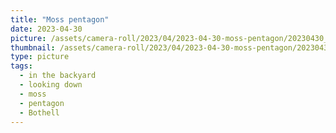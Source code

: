 ```yaml
---
title: "Moss pentagon"
date: 2023-04-30
picture: /assets/camera-roll/2023/04/2023-04-30-moss-pentagon/20230430_212218541_iOS.jpg
thumbnail: /assets/camera-roll/2023/04/2023-04-30-moss-pentagon/20230430_212218541_iOS-thumbnail.jpg
type: picture
tags:
  - in the backyard
  - looking down
  - moss
  - pentagon
  - Bothell
---
```

